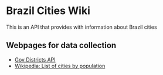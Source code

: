 # Brazil Cities Wiki
This is an API that provides with information about Brazil cities

## Webpages for data collection
* [Gov Districts API](https://servicodados.ibge.gov.br/api/v1/localidades/distritos)
* [Wikipedia: List of cities by population](https://pt.wikipedia.org/wiki/Lista_de_munic%C3%ADpios_do_Brasil_por_popula%C3%A7%C3%A3o)

